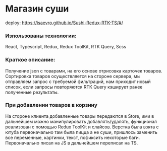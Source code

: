 # Магазин суши
deploy: https://isaevro.github.io/Sushi-Redux-RTK-TS/#/

### Изпользованы технологии:

React, Typescript, Redux, Redux ToolKit, RTK Query, Scss

### Краткое описание:

Получение json с товарами, на его основе отрисовка карточек товаров. Сортировка товаров осуществляется на стороне сервера, мы отправляем запрос с требуемой фильтраций, нам приходит новый список, если запросы повторяются RTK Query кэширует ранее полученные результаты.

### При добавлении товаров в корзину

На стороне клиента добавленные товары передаются в Store, ими в дальнейшем можно манипулировать добавлять/удалять, функционал реализован с помощью Redux ToolKit и слайсов.
Верстка была взята с ютуба первоначально там была пицца а не суши, пришлось заменить все переменные, картинки, текст, пофиксить некоторые баги. Первоначально писал на JS в дальнейшем переписал на TS.
